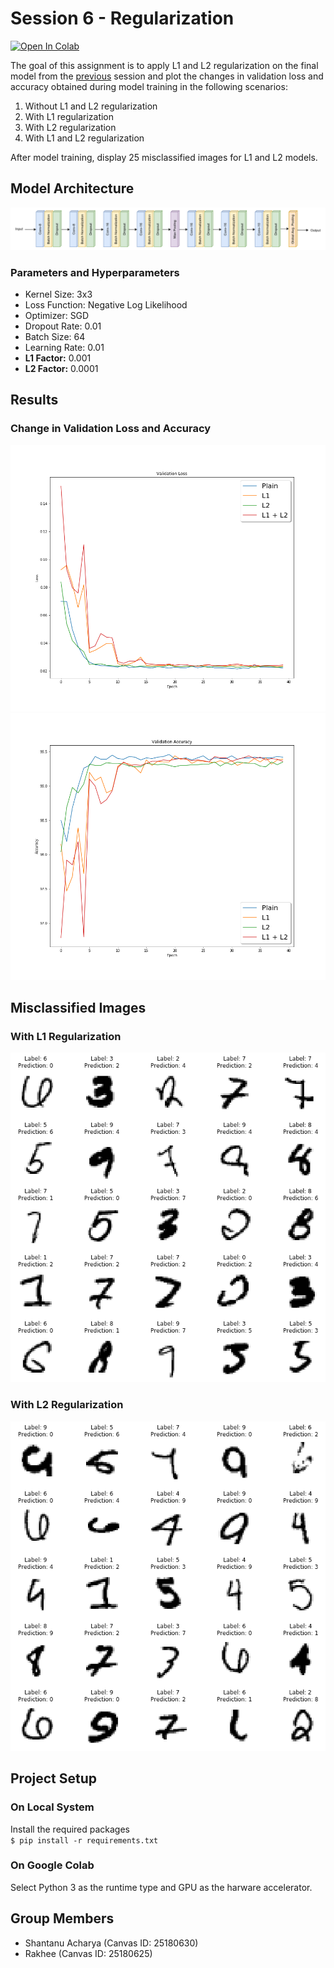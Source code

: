 # Session 6 - Regularization

[![Open In Colab](https://colab.research.google.com/assets/colab-badge.svg)](https://colab.research.google.com/drive/1InAvhalYOpHRkN6oqickgfMmswJdZP7y)

The goal of this assignment is to apply L1 and L2 regularization on the final model from the [previous](../S5/) session and plot the changes in validation loss and accuracy obtained during model training in the following scenarios:

1. Without L1 and L2 regularization
2. With L1 regularization
3. With L2 regularization
4. With L1 and L2 regularization

After model training, display 25 misclassified images for L1 and L2 models.

## Model Architecture

![architecture](images/architecture.png)

### Parameters and Hyperparameters

- Kernel Size: 3x3
- Loss Function: Negative Log Likelihood
- Optimizer: SGD
- Dropout Rate: 0.01
- Batch Size: 64
- Learning Rate: 0.01
- **L1 Factor:** 0.001
- **L2 Factor:** 0.0001

## Results

### Change in Validation Loss and Accuracy

<img src="images/loss_change.png" width="600px">
<img src="images/accuracy_change.png" width="600px">

## Misclassified Images

### With L1 Regularization

![plain](images/l1_incorrect_predictions.png)

### With L2 Regularization

![plain](images/l2_incorrect_predictions.png)

## Project Setup

### On Local System

Install the required packages  
 `$ pip install -r requirements.txt`

### On Google Colab

Select Python 3 as the runtime type and GPU as the harware accelerator.

## Group Members

- Shantanu Acharya (Canvas ID: 25180630)
- Rakhee (Canvas ID: 25180625)
